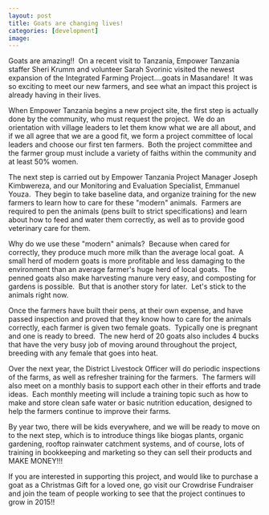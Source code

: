 ```yaml
---
layout: post
title: Goats are changing lives!
categories: [development]
image:
---
```

Goats are amazing!!  On a recent visit to Tanzania, Empower Tanzania staffer Sheri Krumm and volunteer Sarah Svorinic visited the newest expansion of the Integrated Farming Project....goats in Masandare!  It was so exciting to meet our new farmers, and see what an impact this project is already having in their lives.

When Empower Tanzania begins a new project site, the first step is actually done by the community, who must request the project.  We do an orientation with village leaders to let them know what we are all about, and if we all agree that we are a good fit, we form a project committee of local leaders and choose our first ten farmers.  Both the project committee and the farmer group must include a variety of faiths within the community and at least 50% women.

The next step is carried out by Empower Tanzania Project Manager Joseph Kimbwereza, and our Monitoring and Evaluation Specialist, Emmanuel Youza.  They begin to take baseline data, and organize training for the new farmers to learn how to care for these "modern" animals.  Farmers are required to pen the animals (pens built to strict specifications) and learn about how to feed and water them correctly, as well as to provide good veterinary care for them.

Why do we use these "modern" animals?  Because when cared for correctly, they produce much more milk than the average local goat.  A small herd of modern goats is more profitable and less damaging to the environment than an average farmer's huge herd of local goats.  The penned goats also make harvesting manure very easy, and composting for gardens is possible.  But that is another story for later.  Let's stick to the animals right now.

Once the farmers have built their pens, at their own expense, and have passed inspection and proved that they know how to care for the animals correctly, each farmer is given two female goats.  Typically one is pregnant and one is ready to breed.  The new herd of 20 goats also includes 4 bucks that have the very busy job of moving around throughout the project, breeding with any female that goes into heat.

Over the next year, the District Livestock Officer will do periodic inspections of the farms, as well as refresher training for the farmers.  The farmers will also meet on a monthly basis to support each other in their efforts and trade ideas.  Each monthly meeting will include a training topic such as how to make and store clean safe water or basic nutrition education, designed to help the farmers continue to improve their farms.

By year two, there will be kids everywhere, and we will be ready to move on to the next step, which is to introduce things like biogas plants, organic gardening, rooftop rainwater catchment systems, and of course, lots of training in bookkeeping and marketing so they can sell their products and MAKE MONEY!!!

If you are interested in supporting this project, and would like to purchase a goat as a Christmas Gift for a loved one, go visit our Crowdrise Fundraiser and join the team of people working to see that the project continues to grow in 2015!!

